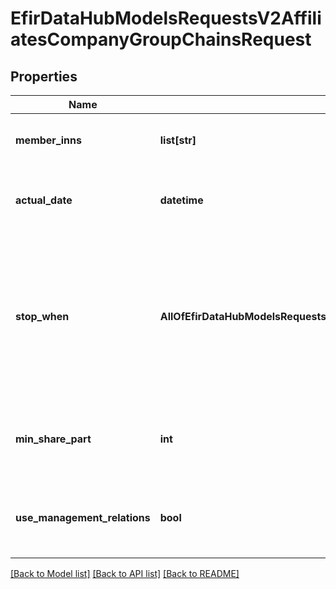 # EfirDataHubModelsRequestsV2AffiliatesCompanyGroupChainsRequest

## Properties
Name | Type | Description | Notes
------------ | ------------- | ------------- | -------------
**member_inns** | **list[str]** | Массив ИНН компаний, обязательный, не более 100 шт | [optional] 
**actual_date** | **datetime** | Дата актуальности. Необязательный, по умолчанию текущая дата | [optional] 
**stop_when** | **AllOfEfirDataHubModelsRequestsV2AffiliatesCompanyGroupChainsRequestStopWhen** | Условие окончания построения цепочки связей:  1 - до головной компании группы,  2 - до ближайшего эмитента.  Необязательный, по умолчанию 1.  1 &#x3D; GroupRoot  2 &#x3D; NearestIssuer | [optional] 
**min_share_part** | **int** | Минимальное значение доли владения. Необязательный, по умолчанию 20. | [optional] 
**use_management_relations** | **bool** | Использовать связи управления. Необязательный, по умолчанию true. | [optional] [default to True]

[[Back to Model list]](../README.md#documentation-for-models) [[Back to API list]](../README.md#documentation-for-api-endpoints) [[Back to README]](../README.md)

